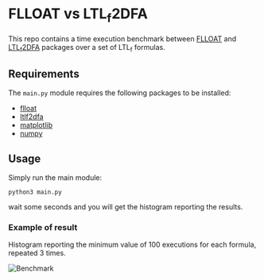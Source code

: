 # FLLOAT vs LTL<sub>f</sub>2DFA

This repo contains a time execution benchmark between [FLLOAT](https://pypi.org/project/flloat/)
and [LTL<sub>f</sub>2DFA](https://pypi.org/project/ltlf2dfa/) packages over a
set of LTL<sub>f</sub> formulas.

## Requirements

The `main.py` module requires the following packages to be installed:

- [flloat](https://pypi.org/project/flloat/)
- [ltlf2dfa](https://pypi.org/project/ltlf2dfa/)
- [matplotlib](https://pypi.org/project/matplotlib/)
- [numpy](https://pypi.org/project/numpy/)

## Usage

Simply run the main module:

```python3 main.py```

wait some seconds and you will get the histogram reporting
the results.

### Example of result

Histogram reporting the minimum value of 100 executions for each formula,
repeated 3 times.

![](https://github.com/Francesco17/flloat_vs_ltlf2dfa/blob/master/2018-08-15-timeRepeatBlue45ha-3:100.png "Benchmark")
